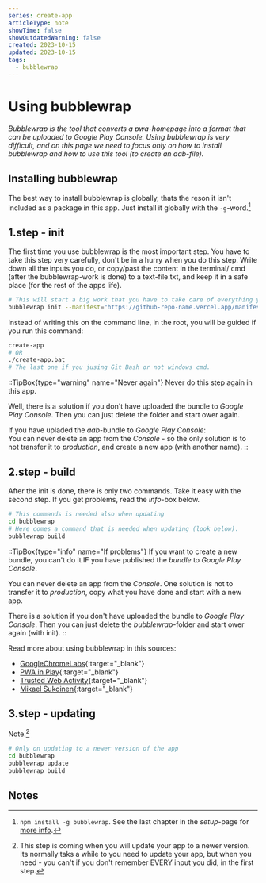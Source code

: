 ```yaml
---
series: create-app
articleType: note
showTime: false
showOutdatedWarning: false
created: 2023-10-15
updated: 2023-10-15
tags:
  - bubblewrap
---
```


# Using bubblewrap
*Bubblewrap is the tool that converts a pwa-homepage into a format that can be uploaded to Google Play Console. Using bubblewrap is very difficult, and on this page we need to focus only on how to install bubblewrap and how to use this tool (to create an aab-file).*

## Installing bubblewrap
The best way to install bubblewrap is globally, thats the reson it isn't included as a package in this app. Just install it globally with the `-g`-word.[^1]

## 1.step - init
The first time you use bubblewrap is the most important step. You have to take this step very carefully, don't be in a hurry when you do this step. Write down all the inputs you do, or copy/past the content in the terminal/ cmd (after the bubblewrap-work is done) to a text-file.txt, and keep it in a safe place (for the rest of the apps life).
 
```bash
# This will start a big work that you have to take care of everything you input in the prosess.
bubblewrap init --manifest="https://github-repo-name.vercel.app/manifest.webmanifest" --directory="bubblewrap
```

Instead of writing this on the command line, in the root, you will be guided if you run this command:

```bash
create-app
# OR
./create-app.bat
# The last one if you jusing Git Bash or not windows cmd.
```

::TipBox{type="warning" name="Never again"}
Never do this step again in this app. 

Well, there is a solution if you don't have uploaded the bundle to _Google Play Console_. Then you can just delete the folder and start ower again.

If you have upladed the _aab_-bundle to _Google Play Console_:  
You can never delete an app from the _Console_ - so the only solution is to not transfer it to _production_, and create a new app (with another name).
::

## 2.step - build
After the init is done, there is only two commands. Take it easy with the second step. If you get problems, read the _info_-box below.

```bash
# This commands is needed also when updating
cd bubblewrap
# Here comes a command that is needed when updating (look below).
bubblewrap build
```

::TipBox{type="info" name="If problems"}
If you want to create a new bundle, you can't do it IF you have published the _bundle_ to _Google Play Console_.

You can never delete an app from the _Console_. One solution is not to transfer it to _production_, copy what you have done and start with a new app.

There is a solution if you don't have uploaded the bundle to _Google Play Console_. Then you can just delete the _bubblewrap_-folder and start ower again (with init).
::

Read more about using bubblewrap in this sources:
- [GoogleChromeLabs](https://github.com/GoogleChromeLabs/bubblewrap/blob/main/packages/cli/README.md){:target="_blank"}
- [PWA in Play](https://developers.google.com/codelabs/pwa-in-play#1){:target="_blank"}
- [Trusted Web Activity](https://developer.chrome.com/docs/android/trusted-web-activity/quick-start/){:target="_blank"}
- [Mikael Sukoinen](https://vaadin.com/blog/submitting-a-pwa-to-google-play-store-using-bubblewrap){:target="_blank"}

## 3.step - updating
Note.[^2]

```bash
# Only on updating to a newer version of the app
cd bubblewrap
bubblewrap update
bubblewrap build
```

## Notes
[^1]: `npm install -g bubblewrap`. See the last chapter in the _setup_-page for [more info](/article/setup-and-deploy/setup/setup-and-install).
[^2]: This step is coming when you will update your app to a newer version. Its normally taks a while to you need to update your app, but when you need - you can't if you don't remember EVERY input you did, in the first step.

<!-- 
Made by laywer Kyrie Eleison 2023.
-->